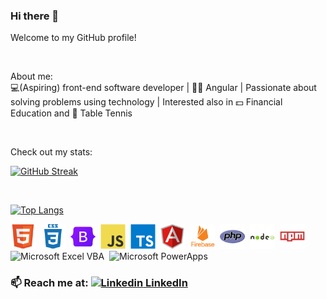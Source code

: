 ### Hi there 👋

Welcome to my GitHub profile!

<br>

About me: <br>
💻(Aspiring) front-end software developer | 👨‍💻 Angular | Passionate about solving problems using technology | Interested also in 💵 Financial Education and 🏓 Table Tennis

<br>

Check out my stats:

[![GitHub Streak](http://github-readme-streak-stats.herokuapp.com?user=banea-radu&theme=dark&background=000000)](https://git.io/streak-stats)&nbsp;

<br>

[![Top Langs](https://github-readme-stats.vercel.app/api/top-langs/?username=banea-radu&layout=compact&theme=vision-friendly-dark)](https://github.com/anuraghazra/github-readme-stats)

<div>
  <img src="https://github.com/devicons/devicon/blob/master/icons/html5/html5-original.svg" title="HTML5" alt="HTML" width="40" height="40"/>&nbsp;
  <img src="https://github.com/devicons/devicon/blob/master/icons/css3/css3-plain-wordmark.svg"  title="CSS3" alt="CSS" width="40" height="40"/>&nbsp;
  <img src="https://github.com/devicons/devicon/blob/master/icons/bootstrap/bootstrap-original.svg "  title="Bootstrap" alt="Bootstrap" width="40" height="40"/>&nbsp;
  <img src="https://github.com/devicons/devicon/blob/master/icons/javascript/javascript-original.svg" title="JavaScript" alt="JavaScript" width="40" height="40"/>&nbsp;
  <img src="https://github.com/devicons/devicon/blob/master/icons/typescript/typescript-original.svg" title="TypeScript" alt="TypeScript" width="40" height="40"/>&nbsp;
  <img src="https://github.com/devicons/devicon/blob/master/icons/angularjs/angularjs-original.svg" title="Angular" alt="Angular" width="40" height="40"/>&nbsp;
  <img src="https://github.com/devicons/devicon/blob/master/icons/firebase/firebase-plain-wordmark.svg" title="Firebase" alt="Firebase" width="40" height="40"/>&nbsp;
  <img src="https://raw.githubusercontent.com/devicons/devicon/1119b9f84c0290e0f0b38982099a2bd027a48bf1/icons/php/php-original.svg" title="Php" alt="Php" width="40" height="40"/>&nbsp;
  <img src="https://raw.githubusercontent.com/devicons/devicon/1119b9f84c0290e0f0b38982099a2bd027a48bf1/icons/nodejs/nodejs-original-wordmark.svg" title="NodeJS" alt="NodeJS" width="40" height="40"/>&nbsp;
  <img src="https://raw.githubusercontent.com/devicons/devicon/1119b9f84c0290e0f0b38982099a2bd027a48bf1/icons/npm/npm-original-wordmark.svg" title="npm" alt="npm" width="40" height="40"/>&nbsp; 
  <img src="https://promto.com/wp-content/uploads/2019/08/icon-Excel-1.png" title="Microsoft Excel VBA" alt="Microsoft Excel VBA" width="40" height="40"/>&nbsp;
  <img src="http://store-images.s-microsoft.com/image/apps.24553.13795821674373682.42a749e2-3ed9-43c6-88ec-0045278b4e49.6e5c0231-3bed-4cdc-b204-43b2d69ec502" title="Microsoft PowerApps" alt="Microsoft PowerApps" width="40" height="40"/>&nbsp;
</div>

### 📫 Reach me at: [![Linkedin](https://i.stack.imgur.com/gVE0j.png) LinkedIn](https://www.linkedin.com/in/radu-banea)
<!--
**banea-radu/banea-radu** is a ✨ _special_ ✨ repository because its `README.md` (this file) appears on your GitHub profile.

Here are some ideas to get you started:

- 🔭 I’m currently working on ...
- 🌱 I’m currently learning ...
- 👯 I’m looking to collaborate on ...
- 🤔 I’m looking for help with ...
- 💬 Ask me about ...
- 📫 How to reach me: ...
- 😄 Pronouns: ...
- ⚡ Fun fact: ...
-->

